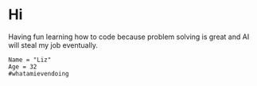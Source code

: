 # Hi
Having fun learning how to code because problem solving is great and AI will steal my job eventually.

```
Name = "Liz"
Age = 32
#whatamievendoing
```


